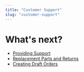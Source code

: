 ```yaml
---
title: "Customer Support"
slug: "customer-support"
---
```





# What's next?

 * [Providing Support](customer-support/providing-support.md)
 * [Replacement Parts and Returns](customer-support/replacement-parts-and-returns.md)
 * [Creating Draft Orders](customer-support/creating-draft-orders.md)
